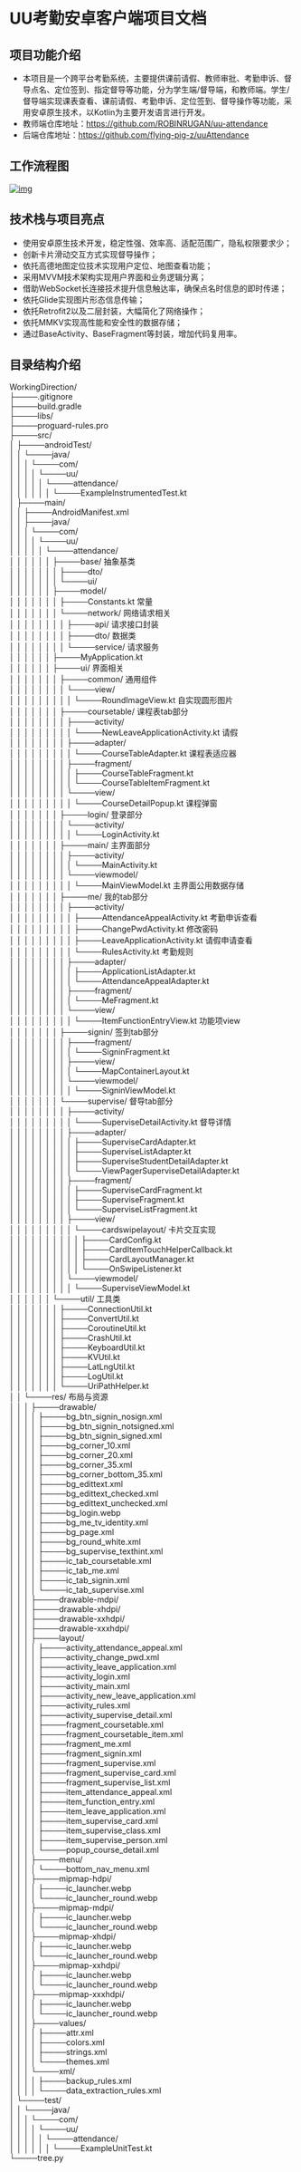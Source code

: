 # UU考勤安卓客户端项目文档

## 项目功能介绍

- 本项目是一个跨平台考勤系统，主要提供课前请假、教师审批、考勤申诉、督导点名、定位签到、指定督导等功能，分为学生端/督导端，和教师端。学生/督导端实现课表查看、课前请假、考勤申诉、定位签到、督导操作等功能，采用安卓原生技术，以Kotlin为主要开发语言进行开发。
- 教师端仓库地址：https://github.com/ROBINRUGAN/uu-attendance
- 后端仓库地址：https://github.com/flying-pig-z/uuAttendance

## 工作流程图

[![img](https://user-images.githubusercontent.com/117554874/266471478-7116ec22-125f-4689-8ab5-fb33f2a9fb28.png)](https://user-images.githubusercontent.com/117554874/266471478-7116ec22-125f-4689-8ab5-fb33f2a9fb28.png)

## 技术栈与项目亮点

- 使用安卓原生技术开发，稳定性强、效率高、适配范围广，隐私权限要求少；
- 创新卡片滑动交互方式实现督导操作；
- 依托高德地图定位技术实现用户定位、地图查看功能；
- 采用MVVM技术架构实现用户界面和业务逻辑分离；
- 借助WebSocket长连接技术提升信息触达率，确保点名时信息的即时传递；
- 依托Glide实现图片形态信息传输；
- 依托Retrofit2以及二层封装，大幅简化了网络操作；
- 依托MMKV实现高性能和安全性的数据存储；
- 通过BaseActivity、BaseFragment等封装，增加代码复用率。

## 目录结构介绍

WorkingDirection/  
├────.gitignore  
├────build.gradle  
├────libs/  
├────proguard-rules.pro  
├────src/  
│    ├────androidTest/  
│    │    └────java/  
│    │    │    └────com/  
│    │    │    │    └────uu/  
│    │    │    │    │    └────attendance/  
│    │    │    │    │    │    └────ExampleInstrumentedTest.kt  
│    ├────main/  
│    │    ├────AndroidManifest.xml  
│    │    ├────java/  
│    │    │    └────com/  
│    │    │    │    └────uu/  
│    │    │    │    │    └────attendance/  
│    │    │    │    │    │    ├────base/											        		抽象基类  
│    │    │    │    │    │    │    ├────dto/  
│    │    │    │    │    │    │    └────ui/  
│    │    │    │    │    │    ├────model/  
│    │    │    │    │    │    │    ├────Constants.kt								    			常量  
│    │    │    │    │    │    │    └────network/									    			网络请求相关  
│    │    │    │    │    │    │    │    ├────api/												    请求接口封装  
│    │    │    │    │    │    │    │    ├────dto/											    	数据类  
│    │    │    │    │    │    │    │    └────service/									    		请求服务  
│    │    │    │    │    │    ├────MyApplication.kt  
│    │    │    │    │    │    ├────ui/													        	界面相关  
│    │    │    │    │    │    │    ├────common/											           	通用组件  
│    │    │    │    │    │    │    │    └────view/  
│    │    │    │    │    │    │    │    │    └────RoundImageView.kt							    	自实现圆形图片  
│    │    │    │    │    │    │    ├────coursetable/										    	课程表tab部分  
│    │    │    │    │    │    │    │    ├────activity/  
│    │    │    │    │    │    │    │    │    └────NewLeaveApplicationActivity.kt					请假  
│    │    │    │    │    │    │    │    ├────adapter/  
│    │    │    │    │    │    │    │    │    └────CourseTableAdapter.kt						    	课程表适应器  
│    │    │    │    │    │    │    │    ├────fragment/  
│    │    │    │    │    │    │    │    │    ├────CourseTableFragment.kt  
│    │    │    │    │    │    │    │    │    └────CourseTableItemFragment.kt  
│    │    │    │    │    │    │    │    └────view/  
│    │    │    │    │    │    │    │    │    └────CourseDetailPopup.kt								课程弹窗  
│    │    │    │    │    │    │    ├────login/												    	登录部分  
│    │    │    │    │    │    │    │    └────activity/  
│    │    │    │    │    │    │    │    │    └────LoginActivity.kt  
│    │    │    │    │    │    │    ├────main/													    主界面部分  
│    │    │    │    │    │    │    │    ├────activity/  
│    │    │    │    │    │    │    │    │    └────MainActivity.kt  
│    │    │    │    │    │    │    │    └────viewmodel/  
│    │    │    │    │    │    │    │    │    └────MainViewModel.kt								    主界面公用数据存储  
│    │    │    │    │    │    │    ├────me/													        我的tab部分  
│    │    │    │    │    │    │    │    ├────activity/  
│    │    │    │    │    │    │    │    │    ├────AttendanceAppealActivity.kt						考勤申诉查看  
│    │    │    │    │    │    │    │    │    ├────ChangePwdActivity.kt							    修改密码  
│    │    │    │    │    │    │    │    │    ├────LeaveApplicationActivity.kt						请假申请查看  
│    │    │    │    │    │    │    │    │    └────RulesActivity.kt									考勤规则  
│    │    │    │    │    │    │    │    ├────adapter/  
│    │    │    │    │    │    │    │    │    ├────ApplicationListAdapter.kt  
│    │    │    │    │    │    │    │    │    └────AttendanceAppealAdapter.kt  
│    │    │    │    │    │    │    │    ├────fragment/  
│    │    │    │    │    │    │    │    │    └────MeFragment.kt  
│    │    │    │    │    │    │    │    └────view/  
│    │    │    │    │    │    │    │    │    └────ItemFunctionEntryView.kt							功能项view  
│    │    │    │    │    │    │    ├────signin/													    签到tab部分  
│    │    │    │    │    │    │    │    ├────fragment/  
│    │    │    │    │    │    │    │    │    └────SigninFragment.kt  
│    │    │    │    │    │    │    │    ├────view/  
│    │    │    │    │    │    │    │    │    └────MapContainerLayout.kt  
│    │    │    │    │    │    │    │    └────viewmodel/  
│    │    │    │    │    │    │    │    │    └────SigninViewModel.kt  
│    │    │    │    │    │    │    └────supervise/												    督导tab部分  
│    │    │    │    │    │    │    │    ├────activity/  
│    │    │    │    │    │    │    │    │    └────SuperviseDetailActivity.kt						督导详情  
│    │    │    │    │    │    │    │    ├────adapter/  
│    │    │    │    │    │    │    │    │    ├────SuperviseCardAdapter.kt  
│    │    │    │    │    │    │    │    │    ├────SuperviseListAdapter.kt  
│    │    │    │    │    │    │    │    │    ├────SuperviseStudentDetailAdapter.kt  
│    │    │    │    │    │    │    │    │    └────ViewPagerSuperviseDetailAdapter.kt  
│    │    │    │    │    │    │    │    ├────fragment/  
│    │    │    │    │    │    │    │    │    ├────SuperviseCardFragment.kt  
│    │    │    │    │    │    │    │    │    ├────SuperviseFragment.kt  
│    │    │    │    │    │    │    │    │    └────SuperviseListFragment.kt  
│    │    │    │    │    │    │    │    ├────view/  
│    │    │    │    │    │    │    │    │    └────cardswipelayout/									卡片交互实现  
│    │    │    │    │    │    │    │    │    │    ├────CardConfig.kt  
│    │    │    │    │    │    │    │    │    │    ├────CardItemTouchHelperCallback.kt  
│    │    │    │    │    │    │    │    │    │    ├────CardLayoutManager.kt  
│    │    │    │    │    │    │    │    │    │    └────OnSwipeListener.kt  
│    │    │    │    │    │    │    │    └────viewmodel/  
│    │    │    │    │    │    │    │    │    └────SuperviseViewModel.kt  
│    │    │    │    │    │    └────util/															工具类  
│    │    │    │    │    │    │    ├────ConnectionUtil.kt  
│    │    │    │    │    │    │    ├────ConvertUtil.kt  
│    │    │    │    │    │    │    ├────CoroutineUtil.kt  
│    │    │    │    │    │    │    ├────CrashUtil.kt  
│    │    │    │    │    │    │    ├────KeyboardUtil.kt  
│    │    │    │    │    │    │    ├────KVUtil.kt  
│    │    │    │    │    │    │    ├────LatLngUtil.kt  
│    │    │    │    │    │    │    ├────LogUtil.kt  
│    │    │    │    │    │    │    └────UriPathHelper.kt  
│    │    └────res/                                                                                 布局与资源  
│    │    │    ├────drawable/  
│    │    │    │    ├────bg_btn_signin_nosign.xml  
│    │    │    │    ├────bg_btn_signin_notsigned.xml  
│    │    │    │    ├────bg_btn_signin_signed.xml  
│    │    │    │    ├────bg_corner_10.xml  
│    │    │    │    ├────bg_corner_20.xml  
│    │    │    │    ├────bg_corner_35.xml  
│    │    │    │    ├────bg_corner_bottom_35.xml  
│    │    │    │    ├────bg_edittext.xml  
│    │    │    │    ├────bg_edittext_checked.xml  
│    │    │    │    ├────bg_edittext_unchecked.xml  
│    │    │    │    ├────bg_login.webp  
│    │    │    │    ├────bg_me_tv_identity.xml  
│    │    │    │    ├────bg_page.xml  
│    │    │    │    ├────bg_round_white.xml  
│    │    │    │    ├────bg_supervise_texthint.xml  
│    │    │    │    ├────ic_tab_coursetable.xml  
│    │    │    │    ├────ic_tab_me.xml  
│    │    │    │    ├────ic_tab_signin.xml  
│    │    │    │    └────ic_tab_supervise.xml  
│    │    │    ├────drawable-mdpi/  
│    │    │    ├────drawable-xhdpi/  
│    │    │    ├────drawable-xxhdpi/  
│    │    │    ├────drawable-xxxhdpi/  
│    │    │    ├────layout/  
│    │    │    │    ├────activity_attendance_appeal.xml  
│    │    │    │    ├────activity_change_pwd.xml  
│    │    │    │    ├────activity_leave_application.xml  
│    │    │    │    ├────activity_login.xml  
│    │    │    │    ├────activity_main.xml  
│    │    │    │    ├────activity_new_leave_application.xml  
│    │    │    │    ├────activity_rules.xml  
│    │    │    │    ├────activity_supervise_detail.xml  
│    │    │    │    ├────fragment_coursetable.xml  
│    │    │    │    ├────fragment_coursetable_item.xml  
│    │    │    │    ├────fragment_me.xml  
│    │    │    │    ├────fragment_signin.xml  
│    │    │    │    ├────fragment_supervise.xml  
│    │    │    │    ├────fragment_supervise_card.xml  
│    │    │    │    ├────fragment_supervise_list.xml  
│    │    │    │    ├────item_attendance_appeal.xml  
│    │    │    │    ├────item_function_entry.xml  
│    │    │    │    ├────item_leave_application.xml  
│    │    │    │    ├────item_supervise_card.xml  
│    │    │    │    ├────item_supervise_class.xml  
│    │    │    │    ├────item_supervise_person.xml  
│    │    │    │    └────popup_course_detail.xml  
│    │    │    ├────menu/  
│    │    │    │    └────bottom_nav_menu.xml  
│    │    │    ├────mipmap-hdpi/  
│    │    │    │    ├────ic_launcher.webp  
│    │    │    │    └────ic_launcher_round.webp  
│    │    │    ├────mipmap-mdpi/  
│    │    │    │    ├────ic_launcher.webp  
│    │    │    │    └────ic_launcher_round.webp  
│    │    │    ├────mipmap-xhdpi/  
│    │    │    │    ├────ic_launcher.webp  
│    │    │    │    └────ic_launcher_round.webp  
│    │    │    ├────mipmap-xxhdpi/  
│    │    │    │    ├────ic_launcher.webp  
│    │    │    │    └────ic_launcher_round.webp  
│    │    │    ├────mipmap-xxxhdpi/  
│    │    │    │    ├────ic_launcher.webp  
│    │    │    │    └────ic_launcher_round.webp  
│    │    │    ├────values/  
│    │    │    │    ├────attr.xml  
│    │    │    │    ├────colors.xml  
│    │    │    │    ├────strings.xml  
│    │    │    │    └────themes.xml  
│    │    │    └────xml/  
│    │    │    │    ├────backup_rules.xml  
│    │    │    │    └────data_extraction_rules.xml  
│    └────test/  
│    │    └────java/  
│    │    │    └────com/  
│    │    │    │    └────uu/  
│    │    │    │    │    └────attendance/  
│    │    │    │    │    │    └────ExampleUnitTest.kt  
└────tree.py
